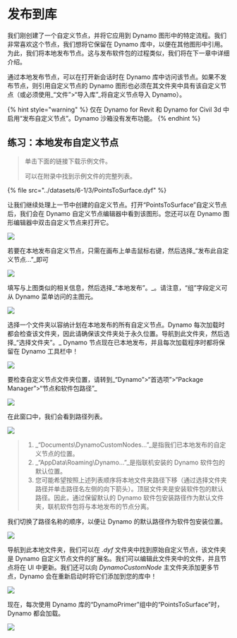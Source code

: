 # 发布到库

我们刚创建了一个自定义节点，并将它应用到 Dynamo 图形中的特定流程。我们非常喜欢这个节点，我们想将它保留在 Dynamo 库中，以便在其他图形中引用。为此，我们将本地发布节点。这与发布软件包的过程类似，我们将在下一章中详细介绍。

通过本地发布节点，可以在打开新会话时在 Dynamo 库中访问该节点。如果不发布节点，则引用自定义节点的 Dynamo 图形也必须在其文件夹中具有该自定义节点（或必须使用_“文件”>“导入库”_将自定义节点导入 Dynamo）。

{% hint style="warning" %}
仅在 Dynamo for Revit 和 Dynamo for Civil 3d 中启用“发布自定义节点”。Dynamo 沙箱没有发布功能。
{% endhint %}

## 练习：本地发布自定义节点

> 单击下面的链接下载示例文件。
>
> 可以在附录中找到示例文件的完整列表。

{% file src="../datasets/6-1/3/PointsToSurface.dyf" %}

让我们继续处理上一节中创建的自定义节点。打开“PointsToSurface”自定义节点后，我们会在 Dynamo 自定义节点编辑器中看到该图形。您还可以在 Dynamo 图形编辑器中双击自定义节点来打开它。

![](<../images/6-1/3/publish custom node locally 01.jpg>)

若要在本地发布自定义节点，只需在画布上单击鼠标右键，然后选择_“发布此自定义节点...”_即可

![](<../images/6-1/3/publish custom node exercise - 02.jpg>)

填写与上图类似的相关信息，然后选择_“本地发布”。_。请注意，“组”字段定义可从 Dynamo 菜单访问的主图元。

![](<../images/6-1/3/publish custom node exercise - 03.jpg>)

选择一个文件夹以容纳计划在本地发布的所有自定义节点。Dynamo 每次加载时都会检查该文件夹，因此请确保该文件夹处于永久位置。导航到此文件夹，然后选择_“选择文件夹”。_ Dynamo 节点现在已本地发布，并且每次加载程序时都将保留在 Dynamo 工具栏中！

![](<../images/6-1/3/publish custom node exercise - 04.jpg>)

要检查自定义节点文件夹位置，请转到_“Dynamo”>“首选项”>“Package Manager”>“节点和软件包路径”_

![](<../images/6-1/3/publish custom node exercise - 05.jpg>)

在此窗口中，我们会看到路径列表。

![](<../images/6-1/3/publish custom node exercise - 06.jpg>)

> 1. _“Documents\DynamoCustomNodes...”_是指我们已本地发布的自定义节点的位置。
> 2. _“AppData\Roaming\Dynamo...”_是指联机安装的 Dynamo 软件包的默认位置。
> 3. 您可能希望按照上述列表顺序将本地文件夹路径下移（通过选择文件夹路径并单击路径名左侧的向下箭头）。顶层文件夹是安装软件包的默认路径。因此，通过保留默认的 Dynamo 软件包安装路径作为默认文件夹，联机软件包将与本地发布的节点分离。

我们切换了路径名称的顺序，以便让 Dynamo 的默认路径作为软件包安装位置。

![](<../images/6-1/3/publish custom node exercise - 07.jpg>)

导航到此本地文件夹，我们可以在 _.dyf_ 文件夹中找到原始自定义节点，该文件夹是 Dynamo 自定义节点文件的扩展名。我们可以编辑此文件夹中的文件，并且节点将在 UI 中更新。我们还可以向 _DynamoCustomNode_ 主文件夹添加更多节点，Dynamo 会在重新启动时将它们添加到您的库中！

![](<../images/6-1/3/publish custom node exercise - 08.jpg>)

现在，每次使用 Dynamo 库的“DynamoPrimer”组中的“PointsToSurface”时，Dynamo 都会加载。

![](<../images/6-1/3/publish custom node exercise - 09.jpg>)
